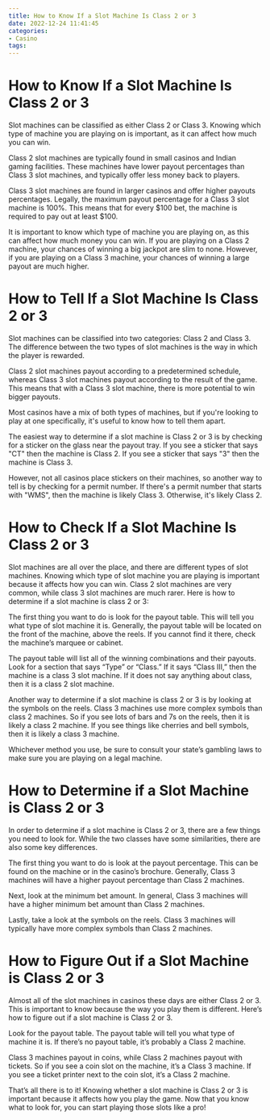 ```yaml
---
title: How to Know If a Slot Machine Is Class 2 or 3
date: 2022-12-24 11:41:45
categories:
- Casino
tags:
---
```



#  How to Know If a Slot Machine Is Class 2 or 3

Slot machines can be classified as either Class 2 or Class 3. Knowing which type of machine you are playing on is important, as it can affect how much you can win.

Class 2 slot machines are typically found in small casinos and Indian gaming facilities. These machines have lower payout percentages than Class 3 slot machines, and typically offer less money back to players.

Class 3 slot machines are found in larger casinos and offer higher payouts percentages. Legally, the maximum payout percentage for a Class 3 slot machine is 100%. This means that for every $100 bet, the machine is required to pay out at least $100.

It is important to know which type of machine you are playing on, as this can affect how much money you can win. If you are playing on a Class 2 machine, your chances of winning a big jackpot are slim to none. However, if you are playing on a Class 3 machine, your chances of winning a large payout are much higher.

#  How to Tell If a Slot Machine Is Class 2 or 3

Slot machines can be classified into two categories: Class 2 and Class 3. The difference between the two types of slot machines is the way in which the player is rewarded.

Class 2 slot machines payout according to a predetermined schedule, whereas Class 3 slot machines payout according to the result of the game. This means that with a Class 3 slot machine, there is more potential to win bigger payouts.

Most casinos have a mix of both types of machines, but if you're looking to play at one specifically, it's useful to know how to tell them apart.

The easiest way to determine if a slot machine is Class 2 or 3 is by checking for a sticker on the glass near the payout tray. If you see a sticker that says "CT" then the machine is Class 2. If you see a sticker that says "3" then the machine is Class 3.

However, not all casinos place stickers on their machines, so another way to tell is by checking for a permit number. If there's a permit number that starts with "WMS", then the machine is likely Class 3. Otherwise, it's likely Class 2.

#  How to Check If a Slot Machine Is Class 2 or 3

Slot machines are all over the place, and there are different types of slot machines. Knowing which type of slot machine you are playing is important because it affects how you can win. Class 2 slot machines are very common, while class 3 slot machines are much rarer. Here is how to determine if a slot machine is class 2 or 3:

The first thing you want to do is look for the payout table. This will tell you what type of slot machine it is. Generally, the payout table will be located on the front of the machine, above the reels. If you cannot find it there, check the machine’s marquee or cabinet.

The payout table will list all of the winning combinations and their payouts. Look for a section that says “Type” or “Class.” If it says “Class III,” then the machine is a class 3 slot machine. If it does not say anything about class, then it is a class 2 slot machine.

Another way to determine if a slot machine is class 2 or 3 is by looking at the symbols on the reels. Class 3 machines use more complex symbols than class 2 machines. So if you see lots of bars and 7s on the reels, then it is likely a class 2 machine. If you see things like cherries and bell symbols, then it is likely a class 3 machine.

Whichever method you use, be sure to consult your state’s gambling laws to make sure you are playing on a legal machine.

#  How to Determine if a Slot Machine is Class 2 or 3

In order to determine if a slot machine is Class 2 or 3, there are a few things you need to look for. While the two classes have some similarities, there are also some key differences.

The first thing you want to do is look at the payout percentage. This can be found on the machine or in the casino’s brochure. Generally, Class 3 machines will have a higher payout percentage than Class 2 machines.

Next, look at the minimum bet amount. In general, Class 3 machines will have a higher minimum bet amount than Class 2 machines.

Lastly, take a look at the symbols on the reels. Class 3 machines will typically have more complex symbols than Class 2 machines.

#  How to Figure Out if a Slot Machine is Class 2 or 3

Almost all of the slot machines in casinos these days are either Class 2 or 3. This is important to know because the way you play them is different. Here’s how to figure out if a slot machine is Class 2 or 3.

Look for the payout table. The payout table will tell you what type of machine it is. If there’s no payout table, it’s probably a Class 2 machine.

Class 3 machines payout in coins, while Class 2 machines payout with tickets. So if you see a coin slot on the machine, it’s a Class 3 machine. If you see a ticket printer next to the coin slot, it’s a Class 2 machine.

That’s all there is to it! Knowing whether a slot machine is Class 2 or 3 is important because it affects how you play the game. Now that you know what to look for, you can start playing those slots like a pro!